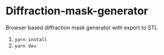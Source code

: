 # Diffraction-mask-generator
Browser based diffraction mask generator with export to STL

1. `yarn install`
2. `yarn dev`
